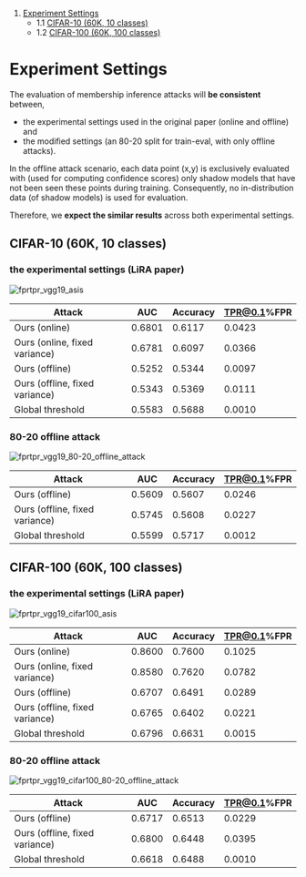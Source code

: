 
1. [Experiment Settings](#experiment-settings)
   - 1.1 [CIFAR-10 (60K, 10 classes)](#cifar-10-60k-10-classes)
   - 1.2 [CIFAR-100 (60K, 100 classes)](#cifar-100-60k-100-classes)
   

# Experiment Settings 

The evaluation of membership inference attacks will **be consistent** between, 
- the experimental settings used in the original paper (online and offline) and
- the modified settings (an 80-20 split for train-eval, with only offline attacks). 

In the offline attack scenario, each data point (x,y) is exclusively evaluated with (used for computing confidence scores) only shadow models that have not been seen these points during training. Consequently, no in-distribution data (of shadow models) is used for evaluation.

Therefore, we **expect the similar results** across both experimental settings. 



## CIFAR-10 (60K, 10 classes)

### the experimental settings (LiRA paper)

![fprtpr_vgg19_asis](https://github.com/user-attachments/assets/6d502c45-2e9a-4c33-8cb9-4c99edc6909d)

| Attack                        | AUC    | Accuracy | TPR@0.1%FPR |
|-------------------------------|--------|----------|-------------|
| Ours (online)                 | 0.6801 | 0.6117   | 0.0423      |
| Ours (online, fixed variance) | 0.6781 | 0.6097   | 0.0366      |
| Ours (offline)                | 0.5252 | 0.5344   | 0.0097      |
| Ours (offline, fixed variance)| 0.5343 | 0.5369   | 0.0111      |
| Global threshold              | 0.5583 | 0.5688   | 0.0010      |

### 80-20 offline attack 

![fprtpr_vgg19_80-20_offline_attack](https://github.com/user-attachments/assets/ab6a6f6c-5d34-451b-8c62-97603707c716)

| Attack                        | AUC    | Accuracy | TPR@0.1%FPR |
|-------------------------------|--------|----------|-------------|
| Ours (offline)                | 0.5609 | 0.5607   | 0.0246      |
| Ours (offline, fixed variance)| 0.5745 | 0.5608   | 0.0227      |
| Global threshold              | 0.5599 | 0.5717   | 0.0012      |


## CIFAR-100 (60K, 100 classes)

### the experimental settings (LiRA paper)

![fprtpr_vgg19_cifar100_asis](https://github.com/user-attachments/assets/b1b8cc0d-44fd-475f-995f-30a1e5871df8)

| Attack                        | AUC    | Accuracy | TPR@0.1%FPR |
|-------------------------------|--------|----------|-------------|
| Ours (online)                 | 0.8600 | 0.7600   | 0.1025      |
| Ours (online, fixed variance) | 0.8580 | 0.7620   | 0.0782      |
| Ours (offline)                | 0.6707 | 0.6491   | 0.0289      |
| Ours (offline, fixed variance)| 0.6765 | 0.6402   | 0.0221      |
| Global threshold              | 0.6796 | 0.6631   | 0.0015      |

### 80-20 offline attack 

![fprtpr_vgg19_cifar100_80-20_offline_attack](https://github.com/user-attachments/assets/ca9be04b-a093-4c42-8a72-3c43b1c99658)


| Attack                        | AUC    | Accuracy | TPR@0.1%FPR |
|-------------------------------|--------|----------|-------------|
| Ours (offline)                | 0.6717 | 0.6513   | 0.0229      |
| Ours (offline, fixed variance)| 0.6800 | 0.6448   | 0.0395      |
| Global threshold              | 0.6618 | 0.6488   | 0.0010      |


